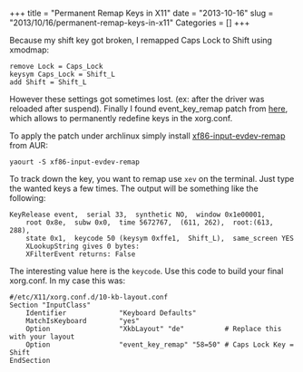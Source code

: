 +++
title = "Permanent Remap Keys in X11"
date = "2013-10-16"
slug = "2013/10/16/permanent-remap-keys-in-x11"
Categories = []
+++

Because my shift key got broken, I remapped Caps Lock to Shift using xmodmap:

```
remove Lock = Caps_Lock
keysym Caps_Lock = Shift_L
add Shift = Shift_L
```

However these settings got sometimes lost. (ex: after the driver was reloaded after suspend).
Finally I found event_key_remap patch from [here](http://www.thenautilus.net/SW/xf86-input-evdev/en),
which allows to permanently redefine keys in the xorg.conf.

To apply the patch under archlinux simply install [xf86-input-evdev-remap](https://aur.archlinux.org/packages/xf86-input-evdev-remap/?setlang=de) from AUR:

    yaourt -S xf86-input-evdev-remap

To track down the key, you want to remap use `xev` on the terminal.
Just type the wanted keys a few times. The output will be something like
the following:

```
KeyRelease event,  serial 33,  synthetic NO,  window 0x1e00001,
    root 0x8e,  subw 0x0,  time 5672767,  (611, 262),  root:(613, 288),
    state 0x1,  keycode 50 (keysym 0xffe1,  Shift_L),  same_screen YES
    XLookupString gives 0 bytes:
    XFilterEvent returns: False
```

The interesting value here is the `keycode`.
Use this code to build your final xorg.conf.
In my case this was:

```
#/etc/X11/xorg.conf.d/10-kb-layout.conf
Section "InputClass"
    Identifier             "Keyboard Defaults"
    MatchIsKeyboard        "yes"
    Option                 "XkbLayout" "de"          # Replace this with your layout
    Option                 "event_key_remap" "58=50" # Caps Lock Key = Shift
EndSection
```
